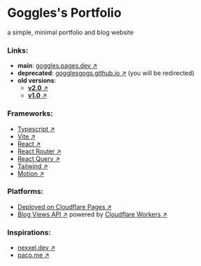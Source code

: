 # Goggles's Portfolio

a simple, minimal portfolio and blog website

### Links:

- **main**: [goggles.pages.dev ↗️](https://goggles.pages.dev)
- **deprecated**: [gogglesgogs.github.io ↗️](https://gogglesgogs.github.io) (you will be redirected)
- **old versions**:
  - [**v2.0** ↗️](https://gogglesgogs.github.io/v2)
  - [**v1.0** ↗️](https://gogglesgogs.github.io/v1)

### Frameworks:

- [Typescript ↗️](https://www.typescriptlang.org/)
- [Vite ↗️](https://vite.dev/)
- [React ↗️](https://react.dev/)
- [React Router ↗️](https://reactrouter.com/)
- [React Query ↗️](https://tanstack.com/query/latest)
- [Tailwind ↗️](https://tailwindcss.com/)
- [Motion ↗️](https://motion.dev/)

### Platforms:

- [Deployed on Cloudflare Pages ↗️](https://pages.cloudflare.com/)
- [Blog Views API ↗️](https://github.com/gogglesgogs/portfolio-blog-views) powered by [Cloudflare Workers ↗️](https://workers.cloudflare.com/)

### Inspirations:

- [nexxel.dev ↗️](https://nexxel.dev)
- [paco.me ↗️](https://paco.me)
